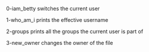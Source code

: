 0-iam_betty
switches the current user

1-who_am_i
prints the effective username

2-groups
prints all the groups the current user is part of

3-new_owner
changes the owner of the file
